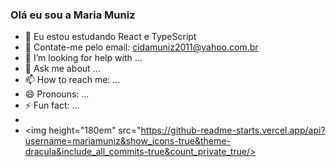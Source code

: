 ### Olá eu sou a Maria Muniz



- 🔭 Eu estou estudando React e TypeScript
- 👯 Contate-me pelo email: cidamuniz2011@yahoo.com.br
- 🤔 I’m looking for help with ...
- 💬 Ask me about ...
- 📫 How to reach me: ...
- 😄 Pronouns: ...
- ⚡ Fun fact: ...
- <div>
- <img height="180em" src="https://github-readme-starts.vercel.app/api?username=mariamuniz&show_icons-true&theme-dracula&include_all_commits-true&count_private_true/>
  </div>
